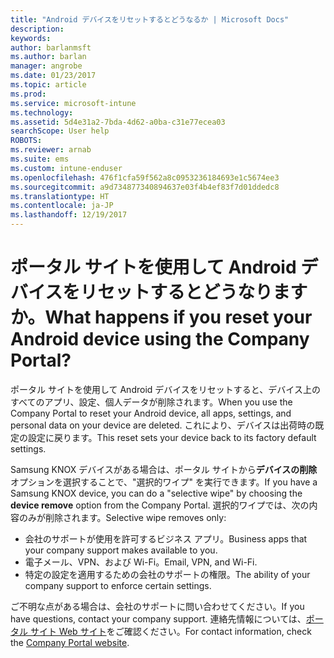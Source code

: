 ```yaml
---
title: "Android デバイスをリセットするとどうなるか | Microsoft Docs"
description: 
keywords: 
author: barlanmsft
ms.author: barlan
manager: angrobe
ms.date: 01/23/2017
ms.topic: article
ms.prod: 
ms.service: microsoft-intune
ms.technology: 
ms.assetid: 5d4e31a2-7bda-4d62-a0ba-c31e77ecea03
searchScope: User help
ROBOTS: 
ms.reviewer: arnab
ms.suite: ems
ms.custom: intune-enduser
ms.openlocfilehash: 476f1cfa59f562a8c0953236184693e1c5674ee3
ms.sourcegitcommit: a9d734877340894637e03f4b4ef83f7d01ddedc8
ms.translationtype: HT
ms.contentlocale: ja-JP
ms.lasthandoff: 12/19/2017
---
```

# <a name="what-happens-if-you-reset-your-android-device-using-the-company-portal"></a><span data-ttu-id="fb762-103">ポータル サイトを使用して Android デバイスをリセットするとどうなりますか。</span><span class="sxs-lookup"><span data-stu-id="fb762-103">What happens if you reset your Android device using the Company Portal?</span></span>

<span data-ttu-id="fb762-104">ポータル サイトを使用して Android デバイスをリセットすると、デバイス上のすべてのアプリ、設定、個人データが削除されます。</span><span class="sxs-lookup"><span data-stu-id="fb762-104">When you use the Company Portal to reset your Android device, all apps, settings, and personal data on your device are deleted.</span></span> <span data-ttu-id="fb762-105">これにより、デバイスは出荷時の既定の設定に戻ります。</span><span class="sxs-lookup"><span data-stu-id="fb762-105">This reset sets your device back to its factory default settings.</span></span>

<span data-ttu-id="fb762-106">Samsung KNOX デバイスがある場合は、ポータル サイトから**デバイスの削除**オプションを選択することで、"選択的ワイプ" を実行できます。</span><span class="sxs-lookup"><span data-stu-id="fb762-106">If you have a Samsung KNOX device, you can do a "selective wipe" by choosing the **device remove** option from the Company Portal.</span></span> <span data-ttu-id="fb762-107">選択的ワイプでは、次の内容のみが削除されます。</span><span class="sxs-lookup"><span data-stu-id="fb762-107">Selective wipe removes only:</span></span>

- <span data-ttu-id="fb762-108">会社のサポートが使用を許可するビジネス アプリ。</span><span class="sxs-lookup"><span data-stu-id="fb762-108">Business apps that your company support makes available to you.</span></span>
- <span data-ttu-id="fb762-109">電子メール、VPN、および Wi-Fi。</span><span class="sxs-lookup"><span data-stu-id="fb762-109">Email, VPN, and Wi-Fi.</span></span>
- <span data-ttu-id="fb762-110">特定の設定を適用するための会社のサポートの権限。</span><span class="sxs-lookup"><span data-stu-id="fb762-110">The ability of your company support to enforce certain settings.</span></span>

<span data-ttu-id="fb762-111">ご不明な点がある場合は、会社のサポートに問い合わせてください。</span><span class="sxs-lookup"><span data-stu-id="fb762-111">If you have questions, contact your company support.</span></span> <span data-ttu-id="fb762-112">連絡先情報については、[ポータル サイト Web サイト](https://portal.manage.microsoft.com#HelpDeskDialog)をご確認ください。</span><span class="sxs-lookup"><span data-stu-id="fb762-112">For contact information, check the [Company Portal website](https://portal.manage.microsoft.com#HelpDeskDialog).</span></span>
